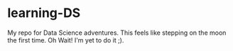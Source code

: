 # learning-DS
My repo for Data Science adventures.
This feels like stepping on the moon the first time. Oh Wait! I'm yet to do it ;).
